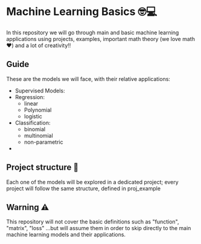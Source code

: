# Machine Learning Basics 🤓💻
In this repository we will go through main and basic machine learning applications using projects, examples, important math theory (we love math ❤️) and a lot of creativity!!

## Guide
These are the models we will face, with their relative applications:
- Supervised Models:
 - Regression:
    - linear
    - Polynomial
    - logistic
 - Classification:
    - binomial
    - multinomial
    - non-parametric
 - 


## Project structure 📑
Each one of the models will be explored in a dedicated project; every project will follow the same structure, defined in proj_example

## Warning ⚠️
This repository will not cover the basic definitions such as "function", "matrix", "loss" ...but will assume them in order to skip directly to the main machine learning models and their applications.
